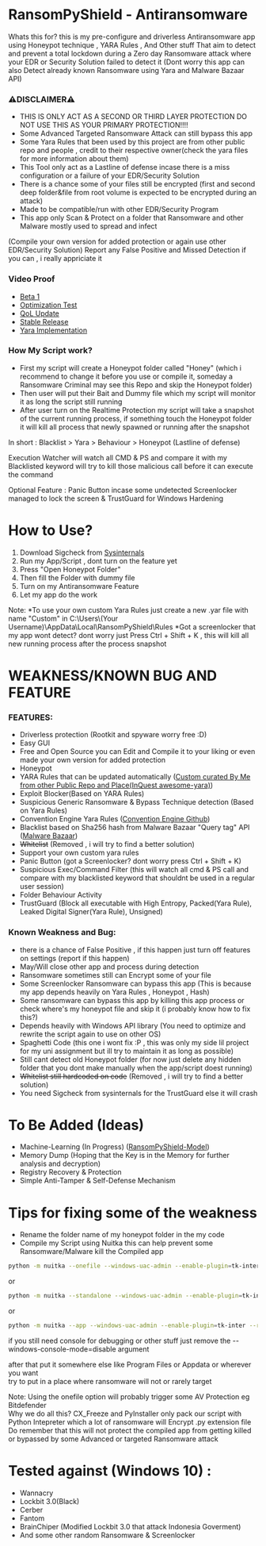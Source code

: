 # RansomPyShield - Antiransomware
Whats this for? this is my pre-configure and driverless Antiransomware app using Honeypot technique , YARA Rules , And Other stuff 
That aim to detect and prevent a total lockdown during a Zero day Ransomware attack where your EDR or Security Solution failed to detect it
(Dont worry this app can also Detect already known Ransomware using Yara and Malware Bazaar API)

### ⚠️DISCLAIMER⚠️
* THIS IS ONLY ACT AS A SECOND OR THIRD LAYER PROTECTION DO NOT USE THIS AS YOUR PRIMARY PROTECTION!!!!
* Some Advanced Targeted Ransomware Attack can still bypass this app
* Some Yara Rules that been used by this project are from other public repo and people , credit to their respective owner(check the yara files for more information about them)
* This Tool only act as a Lastline of defense incase there is a miss configuration or a failure of your EDR/Security Solution
* There is a chance some of your files still be encrypted (first and second deep folder&file from root volume is expected to be encrypted during an attack)
* Made to be compatible/run with other EDR/Security Program
* This app only Scan & Protect on a folder that Ransomware and other Malware mostly used to spread and infect

(Compile your own version for added protection or again use other EDR/Security Solution)
Report any False Positive and Missed Detection if you can , i really appriciate it

### Video Proof
* <a href="https://www.youtube.com/watch?v=9rO8qLU-3vE">Beta 1</a>
* <a href="https://www.youtube.com/watch?v=Gk2ERkQ_MAs">Optimization Test</a>
* <a href="https://www.youtube.com/watch?v=WKGnyCcJn8c">QoL Update</a>
* <a href="https://www.youtube.com/watch?v=RsOikfXwLHg">Stable Release</a>
* <a href="https://www.youtube.com/watch?v=rz8vNeoxVVE">Yara Implementation</a>

### How My Script work?
* First my script will create a Honeypot folder called "Honey" (which i recommend to change it before you use or compile it, someday a Ransomware Criminal may see this Repo and skip the Honeypot folder) 
* Then user will put their Bait and Dummy file which my script will monitor it as long the script still running 
* After user turn on the Realtime Protection my script will take a snapshot of the current running process, if something touch the Honeypot folder it will kill all process that newly spawned or running after the snapshot

In short : Blacklist > Yara > Behaviour > Honeypot (Lastline of defense)

Execution Watcher will watch all CMD & PS and compare it with my Blacklisted keyword will try to kill those malicious call before it can execute the command

Optional Feature : Panic Button incase some undetected Screenlocker managed to lock the screen & TrustGuard for Windows Hardening

# How to Use?
1. Download Sigcheck from <a href="https://learn.microsoft.com/id-id/sysinternals/downloads/sigcheck">Sysinternals</a>
2. Run my App/Script , dont turn on the feature yet
3. Press "Open Honeypot Folder"
4. Then fill the Folder with dummy file
5. Turn on my Antiransomware Feature
6. Let my app do the work

Note:
*To use your own custom Yara Rules just create a new .yar file with name "Custom" in C:\Users\\(Your Username)\AppData\Local\RansomPyShield\Rules
*Got a screenlocker that my app wont detect? dont worry just Press Ctrl + Shift + K , this will kill all new running process after the process snapshot

# WEAKNESS/KNOWN BUG AND FEATURE
### FEATURES:
* Driverless protection (Rootkit and spyware worry free :D)
* Easy GUI
* Free and Open Source you can Edit and Compile it to your liking or even made your own version for added protection
* Honeypot
* YARA Rules that can be updated automatically (<a href="https://github.com/InQuest/awesome-yara">Custom curated By Me from other Public Repo and Place(InQuest awesome-yara)</a>)
* Exploit Blocker(Based on YARA Rules)
* Suspicious Generic Ransomware & Bypass Technique detection (Based on Yara Rules)
* Convention Engine Yara Rules (<a href="https://github.com/stvemillertime/ConventionEngine/tree/master">Convention Engine Github</a>)
* Blacklist based on Sha256 hash from Malware Bazaar "Query tag" API (<a href="https://bazaar.abuse.ch/">Malware Bazaar</a>)
* ~~Whitelist~~ (Removed , i will try to find a better solution)
* Support your own custom yara rules
* Panic Button (got a Screenlocker? dont worry press Ctrl + Shift + K)
* Suspicious Exec/Command Filter (this will watch all cmd & PS call and compare with my blacklisted keyword that shouldnt be used in a regular user session)
* Folder Behaviour Activity
* TrustGuard (Block all executable with High Entropy, Packed(Yara Rule), Leaked Digital Signer(Yara Rule), Unsigned)

### Known Weakness and Bug:
* there is a chance of False Positive , if this happen just turn off features on settings (report if this happen)
* May/Will close other app and process during detection
* Ransomware sometimes still can Encrypt some of your file
* Some Screenlocker Ransomware can bypass this app (This is because my app depends heavily on Yara Rules , Honeypot , Hash)
* Some ransomware can bypass this app by killing this app process or check where's my honeypot file and skip it (i probably know how to fix this?)
* Depends heavily with Windows API library (You need to optimize and rewrite the script again to use on other OS)
* Spaghetti Code (this one i wont fix :P , this was only my side lil project for my uni assignment but ill try to maintain it as long as possible)
* Still cant detect old Honeypot folder (for now just delete any hidden folder that you dont make manually when the app/script doest running)
* ~~Whitelist still hardcoded on code~~ (Removed , i will try to find a better solution)
* You need Sigcheck from sysinternals for the TrustGuard else it will crash

# To Be Added (Ideas)
* Machine-Learning (In Progress) (<a href="https://github.com/XiAnzheng-ID/RansomPyShield-Model">RansomPyShield-Model</a>)
* Memory Dump (Hoping that the Key is in the Memory for further analysis and decryption)
* Registry Recovery & Protection
* Simple Anti-Tamper & Self-Defense Mechanism

# Tips for fixing some of the weakness
* Rename the folder name of my honeypot folder in the my code
* Compile my Script using Nuitka this can help prevent some Ransomware/Malware kill the Compiled app
```bash
python -m nuitka --onefile --windows-uac-admin --enable-plugin=tk-inter --remove-output --windows-console-mode=disable RansomPyShield.py
```
or 
```bash
python -m nuitka --standalone --windows-uac-admin --enable-plugin=tk-inter --remove-output --windows-console-mode=disable RansomPyShield.py
```
or 
```bash
python -m nuitka --app --windows-uac-admin --enable-plugin=tk-inter --remove-output --windows-console-mode=disable RansomPyShield.py
```
if you still need console for debugging or other stuff just remove the --windows-console-mode=disable argument

after that put it somewhere else like Program Files or Appdata or wherever you want \
try to put in a place where ransomware will not or rarely target 

Note: Using the onefile option will probably trigger some AV Protection eg Bitdefender \
Why we do all this? CX_Freeze and PyInstaller only pack our script with Python Intepreter which a lot of ransomware will Encrypt .py extension file \
Do remember that this will not protect the compiled app from getting killed or bypassed by some Advanced or targeted Ransomware attack

# Tested against (Windows 10) :
* Wannacry
* Lockbit 3.0(Black)
* Cerber
* Fantom
* BrainChiper (Modified Lockbit 3.0 that attack Indonesia Goverment)
* And some other random Ransomware & Screenlocker
